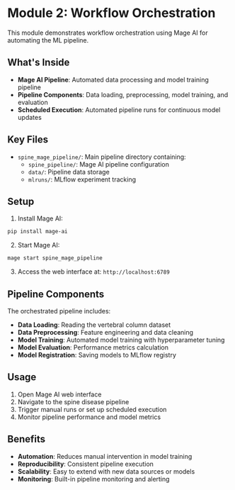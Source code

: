 # Module 2: Workflow Orchestration

This module demonstrates workflow orchestration using Mage AI for automating the ML pipeline.

## What's Inside

- **Mage AI Pipeline**: Automated data processing and model training pipeline
- **Pipeline Components**: Data loading, preprocessing, model training, and evaluation
- **Scheduled Execution**: Automated pipeline runs for continuous model updates

## Key Files

- `spine_mage_pipeline/`: Main pipeline directory containing:
  - `spine_pipeline/`: Mage AI pipeline configuration
  - `data/`: Pipeline data storage
  - `mlruns/`: MLflow experiment tracking

## Setup

1. Install Mage AI:
```bash
pip install mage-ai
```

2. Start Mage AI:
```bash
mage start spine_mage_pipeline
```

3. Access the web interface at: `http://localhost:6789`

## Pipeline Components

The orchestrated pipeline includes:
- **Data Loading**: Reading the vertebral column dataset
- **Data Preprocessing**: Feature engineering and data cleaning
- **Model Training**: Automated model training with hyperparameter tuning
- **Model Evaluation**: Performance metrics calculation
- **Model Registration**: Saving models to MLflow registry

## Usage

1. Open Mage AI web interface
2. Navigate to the spine disease pipeline
3. Trigger manual runs or set up scheduled execution
4. Monitor pipeline performance and model metrics

## Benefits

- **Automation**: Reduces manual intervention in model training
- **Reproducibility**: Consistent pipeline execution
- **Scalability**: Easy to extend with new data sources or models
- **Monitoring**: Built-in pipeline monitoring and alerting 